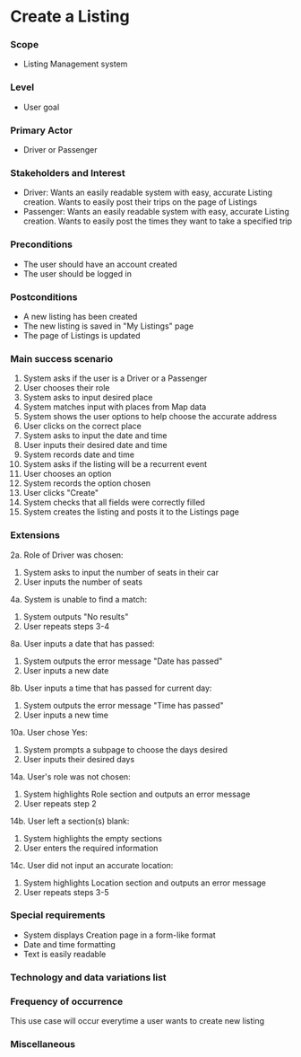 # Create a Listing

### Scope
* Listing Management system

### Level
* User goal

### Primary Actor
* Driver or Passenger

### Stakeholders and Interest
* Driver: Wants an easily readable system with easy, accurate Listing creation. Wants to easily post their trips on the page of Listings
* Passenger: Wants an easily readable system with easy, accurate Listing creation. Wants to easily post the times they want to take a specified trip

### Preconditions 
* The user should have an account created
* The user should be logged in

### Postconditions
* A new listing has been created
* The new listing is saved in "My Listings" page
* The page of Listings is updated

### Main success scenario
1. System asks if the user is a Driver or a Passenger
2. User chooses their role
3. System asks to input desired place
4. System matches input with places from Map data
5. System shows the user options to help choose the accurate address
6. User clicks on the correct place
7. System asks to input the date and time
8. User inputs their desired date and time
9. System records date and time
10. System asks if the listing will be a recurrent event
11. User chooses an option
12. System records the option chosen
13. User clicks "Create"
14. System checks that all fields were correctly filled
15. System creates the listing and posts it to the Listings page

### Extensions
2a. Role of Driver was chosen:
1. System asks to input the number of seats in their car
2. User inputs the number of seats

4a. System is unable to find a match:
1. System outputs "No results"
2. User repeats steps 3-4

8a. User inputs a date that has passed:
1. System outputs the error message "Date has passed"
2. User inputs a new date

8b. User inputs a time that has passed for current day:
1. System outputs the error message "Time has passed"
2. User inputs a new time

10a. User chose Yes:
1. System prompts a subpage to choose the days desired
2. User inputs their desired days

14a. User's role was not chosen:
1. System highlights Role section and outputs an error message
2. User repeats step 2

14b. User left a section(s) blank:
1. System highlights the empty sections
2. User enters the required information

14c. User did not input an accurate location:
1. System highlights Location section and outputs an error message
2. User repeats steps 3-5

### Special requirements
* System displays Creation page in a form-like format
* Date and time formatting
* Text is easily readable

### Technology and data variations list

### Frequency of occurrence 
This use case will occur everytime a user wants to create new listing

### Miscellaneous 